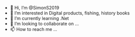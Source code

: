 - 👋 Hi, I’m @SimonS2019
- 👀 I’m interested in Digital products, fishing, history books
- 🌱 I’m currently learning .Net
- 💞️ I’m looking to collaborate on ...
- 📫 How to reach me ...

<!---
SimonS2019/SimonS2019 is a ✨ special ✨ repository because its `README.md` (this file) appears on your GitHub profile.
You can click the Preview link to take a look at your changes.
--->
